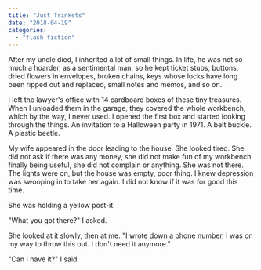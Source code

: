 ```yaml
---
title: "Just Trinkets"
date: "2018-04-19"
categories: 
  - "flash-fiction"
---
```


After my uncle died, I inherited a lot of small things. In life, he was not so much a hoarder, as a sentimental man, so he kept ticket stubs, buttons, dried flowers in envelopes, broken chains, keys whose locks have long been ripped out and replaced, small notes and memos, and so on.

I left the lawyer's office with 14 cardboard boxes of these tiny treasures. When I unloaded them in the garage, they covered the whole workbench, which by the way, I never used. I opened the first box and started looking through the things. An invitation to a Halloween party in 1971. A belt buckle. A plastic beetle.

My wife appeared in the door leading to the house. She looked tired. She did not ask if there was any money, she did not make fun of my workbench finally being useful, she did not complain or anything. She was not there. The lights were on, but the house was empty, poor thing. I knew depression was swooping in to take her again. I did not know if it was for good this time.

She was holding a yellow post-it.

"What you got there?" I asked.

She looked at it slowly, then at me. "I wrote down a phone number, I was on my way to throw this out. I don't need it anymore."

"Can I have it?" I said.

